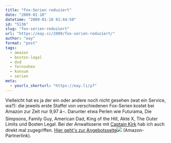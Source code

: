 ```yaml
---
title: "Fox-Serien reduziert"
date: "2009-01-18"
datetime: "2009-01-18 01:44:50"
id: "5136"
slug: "fox-serien-reduziert"
url: "https://eay.cc/2009/fox-serien-reduziert/"
author: "eay"
format: "post"
tags:
  - amazon
  - boston-legal
  - dvd
  - fernsehen
  - konsum
  - serien
meta:
  - yourls_shorturl: "https://eay.li/y7"
---
```


Vielleicht hat es ja der ein oder andere noch nicht gesehen (wat ein Service, wa?): die jeweils erste Staffel von verschiedenen Fox-Serien kostet bei Amazon zur Zeit nur 9,97 â¬. Darunter etwa Perlen wie Futurama, Die Simpsons, Family Guy, American Dad, King of the Hill, Akte X, The Outer Limits und Bosten Legal. Bei der Anwaltsserie mit [Captain Kirk](//eay.cc/2007/lucy-in-the-sky-with-diamonds/) hab ich auch direkt mal zugegriffen. [Hier geht's zur Angebotsseite](http://www.amazon.de/gp/redirect.html?ie=utf8mb4&location=http%3A%2F%2Fwww.amazon.de%2Fgp%2Ffeature.html%3Fie%3Dutf8mb4%26ref%255F%3Damb%255Flink%255F82896693%255F1%26docId%3D1000258553&site-redirect=de&tag=eayznet-21&linkCode=ur2&camp=1638&creative=19454)![](https://www.assoc-amazon.de/e/ir?t=eayznet-21&l=ur2&o=3) (Amazon-Partnerlink).
